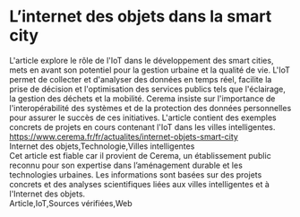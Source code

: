 # L’internet des objets dans la smart city  
L'article explore le rôle de l'IoT dans le développement des smart cities, mets en avant son potentiel pour la gestion urbaine et la qualité de vie. L'IoT permet de collecter et d'analyser des données en temps réel, facilite la prise de décision et l'optimisation des services publics tels que l'éclairage, la gestion des déchets et la mobilité. Cerema insiste sur l'importance de l'interopérabilité des systèmes et de la protection des données personnelles pour assurer le succès de ces initiatives. L'article contient des exemples concrets de projets en cours contenant l'IoT dans les villes intelligentes.  
https://www.cerema.fr/fr/actualites/internet-objets-smart-city  
Internet des objets,Technologie,Villes intelligentes  
Cet article est fiable car il provient de Cerema, un établissement public reconnu pour son expertise dans l’aménagement durable et les technologies urbaines. Les informations sont basées sur des projets concrets et des analyses scientifiques liées aux villes intelligentes et à l'Internet des objets.  
Article,IoT,Sources vérifiées,Web  
